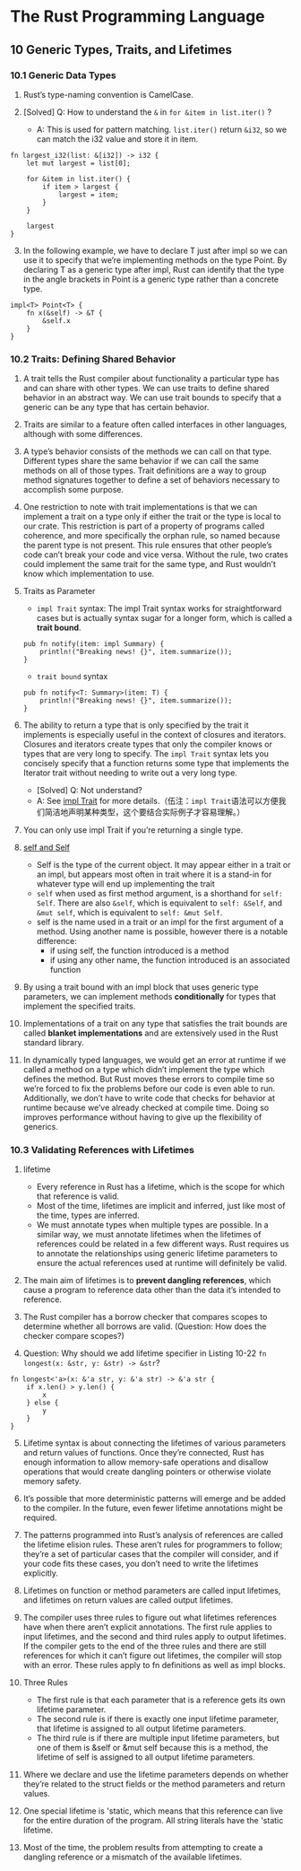 # The Rust Programming Language

## 10 Generic Types, Traits, and Lifetimes

### 10.1 Generic Data Types

1. Rust’s type-naming convention is CamelCase.

2. [Solved] Q: How to understand the `&` in `for &item in list.iter()` ?
    - A: This is used for pattern matching. `list.iter()` return `&i32`, so we can match the i32 value and store it in item.
```
fn largest_i32(list: &[i32]) -> i32 {
    let mut largest = list[0];

    for &item in list.iter() {
        if item > largest {
            largest = item;
        }
    }

    largest
}
```

3. In the following example, we have to declare T just after impl so we can use it to specify that we’re implementing methods on the type Point<T>. By declaring T as a generic type after impl, Rust can identify that the type in the angle brackets in Point is a generic type rather than a concrete type.
```
impl<T> Point<T> {
    fn x(&self) -> &T {
        &self.x
    }
}
```

### 10.2 Traits: Defining Shared Behavior

1. A trait tells the Rust compiler about functionality a particular type has and can share with other types. We can use traits to define shared behavior in an abstract way. We can use trait bounds to specify that a generic can be any type that has certain behavior.

2. Traits are similar to a feature often called interfaces in other languages, although with some differences.

3. A type’s behavior consists of the methods we can call on that type. Different types share the same behavior if we can call the same methods on all of those types. Trait definitions are a way to group method signatures together to define a set of behaviors necessary to accomplish some purpose.

4. One restriction to note with trait implementations is that we can implement a trait on a type only if either the trait or the type is local to our crate. This restriction is part of a property of programs called coherence, and more specifically the orphan rule, so named because the parent type is not present. This rule ensures that other people’s code can’t break your code and vice versa. Without the rule, two crates could implement the same trait for the same type, and Rust wouldn’t know which implementation to use.

5. Traits as Parameter
    - `impl Trait` syntax: The impl Trait syntax works for straightforward cases but is actually syntax sugar for a longer form, which is called a **trait bound**.
    ```
    pub fn notify(item: impl Summary) {
        println!("Breaking news! {}", item.summarize());
    }
    ```
    -  `trait bound` syntax
    ```
    pub fn notify<T: Summary>(item: T) {
        println!("Breaking news! {}", item.summarize());
    }
    ```

6. The ability to return a type that is only specified by the trait it implements is especially useful in the context of closures and iterators. Closures and iterators create types that only the compiler knows or types that are very long to specify. The `impl Trait` syntax lets you concisely specify that a function returns some type that implements the Iterator trait without needing to write out a very long type.
    - [Solved] Q: Not understand?
    - A: See [impl Trait](https://doc.rust-lang.org/stable/rust-by-example/trait/impl_trait.html) for more details.（伍注：`impl Trait`语法可以方便我们简洁地声明某种类型，这个要结合实际例子才容易理解。）

7. You can only use impl Trait if you’re returning a single type.

8. [self and Self](https://stackoverflow.com/questions/32304595/whats-the-difference-between-self-and-self)
    - Self is the type of the current object. It may appear either in a trait or an impl, but appears most often in trait where it is a stand-in for whatever type will end up implementing the trait
    - `self` when used as first method argument, is a shorthand for `self: Self`. There are also `&self`, which is equivalent to `self: &Self`, and `&mut self`, which is equivalent to `self: &mut Self`.
    - self is the name used in a trait or an impl for the first argument of a method. Using another name is possible, however there is a notable difference:
        - if using self, the function introduced is a method
        - if using any other name, the function introduced is an associated function

9. By using a trait bound with an impl block that uses generic type parameters, we can implement methods **conditionally** for types that implement the specified traits.

10. Implementations of a trait on any type that satisfies the trait bounds are called **blanket implementations** and are extensively used in the Rust standard library.

11. In dynamically typed languages, we would get an error at runtime if we called a method on a type which didn’t implement the type which defines the method. But Rust moves these errors to compile time so we’re forced to fix the problems before our code is even able to run. Additionally, we don’t have to write code that checks for behavior at runtime because we’ve already checked at compile time. Doing so improves performance without having to give up the flexibility of generics.

### 10.3 Validating References with Lifetimes

1. lifetime
    - Every reference in Rust has a lifetime, which is the scope for which that reference is valid.
    - Most of the time, lifetimes are implicit and inferred, just like most of the time, types are inferred.
    - We must annotate types when multiple types are possible. In a similar way, we must annotate lifetimes when the lifetimes of references could be related in a few different ways. Rust requires us to annotate the relationships using generic lifetime parameters to ensure the actual references used at runtime will definitely be valid.

2. The main aim of lifetimes is to **prevent dangling references**, which cause a program to reference data other than the data it’s intended to reference.

3. The Rust compiler has a borrow checker that compares scopes to determine whether all borrows are valid. (Question: How does the checker compare scopes?)

4. Question: Why should we add lifetime specifier in Listing 10-22 `fn longest(x: &str, y: &str) -> &str`?
```
fn longest<'a>(x: &'a str, y: &'a str) -> &'a str {
    if x.len() > y.len() {
        x
    } else {
        y
    }
}
```

5. Lifetime syntax is about connecting the lifetimes of various parameters and return values of functions. Once they’re connected, Rust has enough information to allow memory-safe operations and disallow operations that would create dangling pointers or otherwise violate memory safety.

6. It’s possible that more deterministic patterns will emerge and be added to the compiler. In the future, even fewer lifetime annotations might be required.

7. The patterns programmed into Rust’s analysis of references are called the lifetime elision rules. These aren’t rules for programmers to follow; they’re a set of particular cases that the compiler will consider, and if your code fits these cases, you don’t need to write the lifetimes explicitly.

8. Lifetimes on function or method parameters are called input lifetimes, and lifetimes on return values are called output lifetimes.

9. The compiler uses three rules to figure out what lifetimes references have when there aren’t explicit annotations. The first rule applies to input lifetimes, and the second and third rules apply to output lifetimes. If the compiler gets to the end of the three rules and there are still references for which it can’t figure out lifetimes, the compiler will stop with an error. These rules apply to fn definitions as well as impl blocks.

10. Three Rules
    - The first rule is that each parameter that is a reference gets its own lifetime parameter.
    - The second rule is if there is exactly one input lifetime parameter, that lifetime is assigned to all output lifetime parameters.
    - The third rule is if there are multiple input lifetime parameters, but one of them is &self or &mut self because this is a method, the lifetime of self is assigned to all output lifetime parameters.

11. Where we declare and use the lifetime parameters depends on whether they’re related to the struct fields or the method parameters and return values.

12. One special lifetime is 'static, which means that this reference can live for the entire duration of the program. All string literals have the 'static lifetime.

13. Most of the time, the problem results from attempting to create a dangling reference or a mismatch of the available lifetimes.
